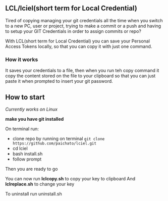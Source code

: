 ## LCL/lciel(short term for Local Credential)

Tired of copying managing your git credentials all the time when you switch to a new PC, user or project, trying to make a commit or a push and having to setup your GIT Credentials in order to assign commits or repo?

With LCL(short term for Local Credential) you can save your Personal Access Tokens locally, so that you can copy it with just one command.

### How it works

It saves your credentials to a file, then when you run teh copy command it copy the content stored on the file to your clipboard so that you can just paste it when prompted to insert your git password.

## How to start

_Currently works on Linux_

**make you have git installed**

On terminal run:

- clone repo by running on terminal `git clone https://github.com/paichato/lciel.git`
- cd lciel
- bash install.sh
- follow prompt

Then you are ready to go

You can now run **lclcopy.sh** to copy your key to clipboard
And **lclreplace.sh** to change your key

To uninstall run uninstall.sh
